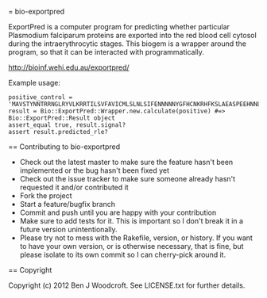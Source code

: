 = bio-exportpred

ExportPred is a computer program for predicting whether particular Plasmodium falciparum proteins are exported into the red blood cell cytosol during the intraerythrocytic stages. This biogem is a wrapper around the program, so that it can be interacted with programmatically.

http://bioinf.wehi.edu.au/exportpred/

Example usage:

    positive_control = 'MAVSTYNNTRRNGLRYVLKRRTILSVFAVICMLSLNLSIFENNNNNYGFHCNKRHFKSLAEASPEEHNNLRSHSTSDPKKNEEKSLSDEINKCDMKKYTAEEINEMINSSNEFINRNDMNIIFSYVHESEREKFKKVEENIFKFIQSIVETY'
    result = Bio::ExportPred::Wrapper.new.calculate(positive) #=> Bio::ExportPred::Result object
    assert_equal true, result.signal?
    assert result.predicted_rle?

== Contributing to bio-exportpred
 
* Check out the latest master to make sure the feature hasn't been implemented or the bug hasn't been fixed yet
* Check out the issue tracker to make sure someone already hasn't requested it and/or contributed it
* Fork the project
* Start a feature/bugfix branch
* Commit and push until you are happy with your contribution
* Make sure to add tests for it. This is important so I don't break it in a future version unintentionally.
* Please try not to mess with the Rakefile, version, or history. If you want to have your own version, or is otherwise necessary, that is fine, but please isolate to its own commit so I can cherry-pick around it.

== Copyright

Copyright (c) 2012 Ben J Woodcroft. See LICENSE.txt for
further details.

